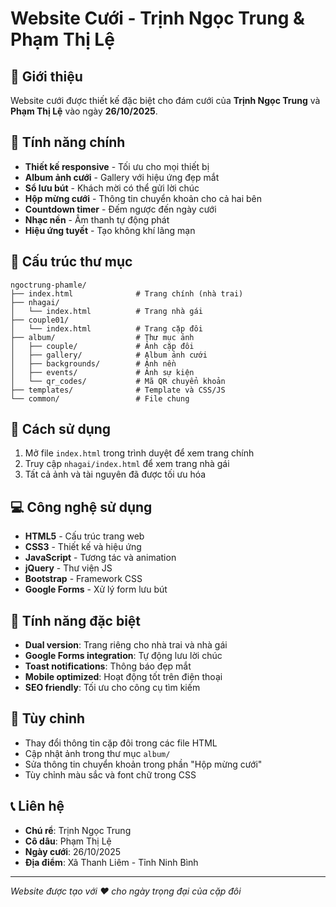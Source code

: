 # Website Cưới - Trịnh Ngọc Trung & Phạm Thị Lệ

## 📝 Giới thiệu
Website cưới được thiết kế đặc biệt cho đám cưới của **Trịnh Ngọc Trung** và **Phạm Thị Lệ** vào ngày **26/10/2025**.

## 🎯 Tính năng chính
- **Thiết kế responsive** - Tối ưu cho mọi thiết bị
- **Album ảnh cưới** - Gallery với hiệu ứng đẹp mắt
- **Sổ lưu bút** - Khách mời có thể gửi lời chúc
- **Hộp mừng cưới** - Thông tin chuyển khoản cho cả hai bên
- **Countdown timer** - Đếm ngược đến ngày cưới
- **Nhạc nền** - Âm thanh tự động phát
- **Hiệu ứng tuyết** - Tạo không khí lãng mạn

## 📁 Cấu trúc thư mục
```
ngoctrung-phamle/
├── index.html              # Trang chính (nhà trai)
├── nhagai/
│   └── index.html          # Trang nhà gái
├── couple01/
│   └── index.html          # Trang cặp đôi
├── album/                  # Thư mục ảnh
│   ├── couple/             # Ảnh cặp đôi
│   ├── gallery/            # Album ảnh cưới
│   ├── backgrounds/        # Ảnh nền
│   ├── events/             # Ảnh sự kiện
│   └── qr_codes/           # Mã QR chuyển khoản
├── templates/              # Template và CSS/JS
└── common/                 # File chung
```

## 🚀 Cách sử dụng
1. Mở file `index.html` trong trình duyệt để xem trang chính
2. Truy cập `nhagai/index.html` để xem trang nhà gái
3. Tất cả ảnh và tài nguyên đã được tối ưu hóa

## 💻 Công nghệ sử dụng
- **HTML5** - Cấu trúc trang web
- **CSS3** - Thiết kế và hiệu ứng
- **JavaScript** - Tương tác và animation
- **jQuery** - Thư viện JS
- **Bootstrap** - Framework CSS
- **Google Forms** - Xử lý form lưu bút

## 📱 Tính năng đặc biệt
- **Dual version**: Trang riêng cho nhà trai và nhà gái
- **Google Forms integration**: Tự động lưu lời chúc
- **Toast notifications**: Thông báo đẹp mắt
- **Mobile optimized**: Hoạt động tốt trên điện thoại
- **SEO friendly**: Tối ưu cho công cụ tìm kiếm

## 🎨 Tùy chỉnh
- Thay đổi thông tin cặp đôi trong các file HTML
- Cập nhật ảnh trong thư mục `album/`
- Sửa thông tin chuyển khoản trong phần "Hộp mừng cưới"
- Tùy chỉnh màu sắc và font chữ trong CSS

## 📞 Liên hệ
- **Chú rể**: Trịnh Ngọc Trung
- **Cô dâu**: Phạm Thị Lệ
- **Ngày cưới**: 26/10/2025
- **Địa điểm**: Xã Thanh Liêm - Tỉnh Ninh Bình

---
*Website được tạo với ❤️ cho ngày trọng đại của cặp đôi*

